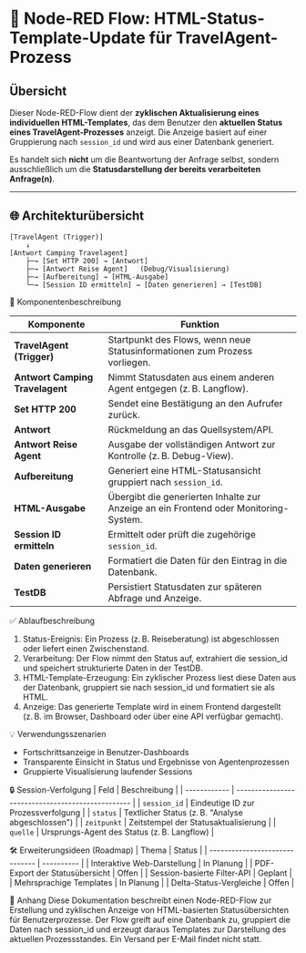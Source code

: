 # 🧾 Node-RED Flow: HTML-Status-Template-Update für TravelAgent-Prozess

## Übersicht

Dieser Node-RED-Flow dient der **zyklischen Aktualisierung eines individuellen HTML-Templates**, das dem Benutzer den **aktuellen Status eines TravelAgent-Prozesses** anzeigt. Die Anzeige basiert auf einer Gruppierung nach `session_id` und wird aus einer Datenbank generiert.

Es handelt sich **nicht** um die Beantwortung der Anfrage selbst, sondern ausschließlich um die **Statusdarstellung der bereits verarbeiteten Anfrage(n)**.

---

## 🌐 Architekturübersicht

```plaintext
[TravelAgent (Trigger)]
    ↓
[Antwort Camping Travelagent]
    ├─→ [Set HTTP 200] → [Antwort]
    ├─→ [Antwort Reise Agent]   (Debug/Visualisierung)
    ├─→ [Aufbereitung] → [HTML-Ausgabe]
    └─→ [Session ID ermitteln] → [Daten generieren] → [TestDB]
```

📌 Komponentenbeschreibung

| Komponente                      | Funktion                                                                             |
| ------------------------------- | ------------------------------------------------------------------------------------ |
| **TravelAgent (Trigger)**       | Startpunkt des Flows, wenn neue Statusinformationen zum Prozess vorliegen.           |
| **Antwort Camping Travelagent** | Nimmt Statusdaten aus einem anderen Agent entgegen (z. B. Langflow).                 |
| **Set HTTP 200**                | Sendet eine Bestätigung an den Aufrufer zurück.                                      |
| **Antwort**                     | Rückmeldung an das Quellsystem/API.                                                  |
| **Antwort Reise Agent**         | Ausgabe der vollständigen Antwort zur Kontrolle (z. B. Debug-View).                  |
| **Aufbereitung**                | Generiert eine HTML-Statusansicht gruppiert nach `session_id`.                       |
| **HTML-Ausgabe**                | Übergibt die generierten Inhalte zur Anzeige an ein Frontend oder Monitoring-System. |
| **Session ID ermitteln**        | Ermittelt oder prüft die zugehörige `session_id`.                                    |
| **Daten generieren**            | Formatiert die Daten für den Eintrag in die Datenbank.                               |
| **TestDB**                      | Persistiert Statusdaten zur späteren Abfrage und Anzeige.                            |


✅ Ablaufbeschreibung
1. Status-Ereignis: Ein Prozess (z. B. Reiseberatung) ist abgeschlossen oder liefert einen Zwischenstand.
2. Verarbeitung: Der Flow nimmt den Status auf, extrahiert die session_id und speichert strukturierte Daten in der TestDB.
3. HTML-Template-Erzeugung: Ein zyklischer Prozess liest diese Daten aus der Datenbank, gruppiert sie nach session_id und formatiert sie als HTML.
4. Anzeige: Das generierte Template wird in einem Frontend dargestellt (z. B. im Browser, Dashboard oder über eine API verfügbar gemacht).


💡 Verwendungsszenarien
- Fortschrittsanzeige in Benutzer-Dashboards
- Transparente Einsicht in Status und Ergebnisse von Agentenprozessen
- Gruppierte Visualisierung laufender Sessions


🔒 Session-Verfolgung
| Feld         | Beschreibung                                      |
| ------------ | ------------------------------------------------- |
| `session_id` | Eindeutige ID zur Prozessverfolgung               |
| `status`     | Textlicher Status (z. B. "Analyse abgeschlossen") |
| `zeitpunkt`  | Zeitstempel der Statusaktualisierung              |
| `quelle`     | Ursprungs-Agent des Status (z. B. Langflow)       |


🛠️ Erweiterungsideen (Roadmap)
| Thema                          | Status     |
| ------------------------------ | ---------- |
| Interaktive Web-Darstellung    | In Planung |
| PDF-Export der Statusübersicht | Offen      |
| Session-basierte Filter-API    | Geplant    |
| Mehrsprachige Templates        | In Planung |
| Delta-Status-Vergleiche        | Offen      |


📎 Anhang
Diese Dokumentation beschreibt einen Node-RED-Flow zur Erstellung und zyklischen Anzeige von HTML-basierten Statusübersichten für Benutzerprozesse. Der Flow greift auf eine Datenbank zu, gruppiert die Daten nach session_id und erzeugt daraus Templates zur Darstellung des aktuellen Prozessstandes. Ein Versand per E-Mail findet nicht statt.
